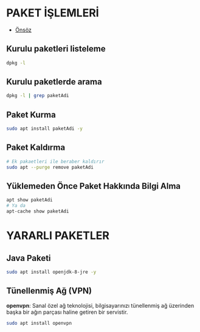 # PAKET İŞLEMLERİ

- [Önsöz](https://github.com/cicekhasan/Linux)

## Kurulu paketleri listeleme

```bash
dpkg -l
```

## Kurulu paketlerde arama

```bash
dpkg -l | grep paketAdi
```

## Paket Kurma

```bash
sudo apt install paketAdi -y
```

## Paket Kaldırma

```bash
# Ek pakaetleri ile beraber kaldırır
sudo apt --purge remove paketAdi
```

## Yüklemeden Önce Paket Hakkında Bilgi Alma

```bash
apt show paketAdi
# Ya da
apt-cache show paketAdi
```

# YARARLI PAKETLER

## Java Paketi

```bash
sudo apt install openjdk-8-jre -y
```

## Tünellenmiş Ağ (VPN)

**openvpn**: Sanal özel ağ teknolojisi, bilgisayarınızı tünellenmiş ağ üzerinden başka bir ağın parçası haline getiren bir servistir. 

```bash
sudo apt install openvpn
```